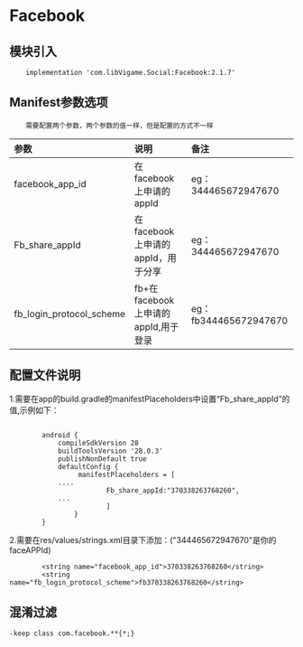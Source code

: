 # Facebook

## 模块引入

```text
    implementation 'com.libVigame.Social:Facebook:2.1.7'
```

## Manifest参数选项

```text
    需要配置两个参数，两个参数的值一样，但是配置的方式不一样
```

| 参数 | 说明 | 备注 |
| :--- | :--- | :--- |
| facebook\_app\_id | 在facebook上申请的appId | eg：344465672947670 |
| Fb\_share\_appId | 在facebook上申请的appId，用于分享 | eg：344465672947670 |
| fb\_login\_protocol\_scheme | fb+在facebook上申请的appId,用于登录 | eg：fb344465672947670 |

## 配置文件说明
1.需要在app的build.gradle的manifestPlaceholders中设置“Fb_share_appId”的值,示例如下：
```text
    
        android {
            compileSdkVersion 28
            buildToolsVersion '28.0.3'
            publishNonDefault true
            defaultConfig {
                 manifestPlaceholders = [
            ....
                        Fb_share_appId:"370338263768260",
            ...
                        ]
                }
        }
```
2.需要在res/values/strings.xml目录下添加：("344465672947670"是你的faceAPPId)
```text
        <string name="facebook_app_id">370338263768260</string>
        <string name="fb_login_protocol_scheme">fb370338263768260</string>
```
## 混淆过滤

```text
-keep class com.facebook.**{*;}
```

